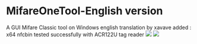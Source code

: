 # MifareOneTool-English version
A GUI Mifare Classic tool on Windows
english translation by xavave
added : x64 nfcbin 
tested successfully with ACR122U tag reader
<img src="http://averbouch.biz/MifareOneTool2.jpg"/>
<img src="http://averbouch.biz/mifareOnetoolTab2.JPG"/>

